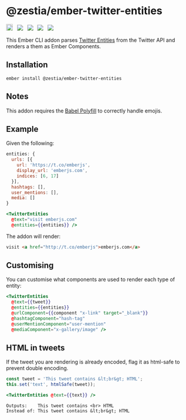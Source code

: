 # @zestia/ember-twitter-entities

<a href="https://badge.fury.io/js/%40zestia%2Fember-twitter-entities"><img src="https://badge.fury.io/js/%40zestia%2Fember-twitter-entities.svg" alt="npm version" height="18"></a> &nbsp; <a href="http://travis-ci.org/zestia/ember-twitter-entities"><img src="https://travis-ci.org/zestia/ember-twitter-entities.svg?branch=master"></a> &nbsp; <a href="https://david-dm.org/zestia/ember-twitter-entities#badge-embed"><img src="https://david-dm.org/zestia/ember-twitter-entities.svg"></a> &nbsp; <a href="https://david-dm.org/zestia/ember-twitter-entities#dev-badge-embed"><img src="https://david-dm.org/zestia/ember-twitter-entities/dev-status.svg"></a> &nbsp; <a href="https://emberobserver.com/addons/@zestia/ember-twitter-entities"><img src="https://emberobserver.com/badges/-zestia-ember-twitter-entities.svg"></a>

This Ember CLI addon parses [Twitter Entities](https://dev.twitter.com/overview/api/entities-in-twitter-objects) from the Twitter API and renders a them as Ember Components.

## Installation

```
ember install @zestia/ember-twitter-entities
```

## Notes

This addon requires the [Babel Polyfill](https://github.com/babel/ember-cli-babel#polyfill) to correctly handle emojis.

## Example

Given the following:

```javascript
entities: {
  urls: [{
    url: 'https://t.co/emberjs',
    display_url: 'emberjs.com',
    indices: [6, 17]
  }],
  hashtags: [],
  user_mentions: [],
  media: []
}
```

```handlebars
<TwitterEntities
  @text="visit emberjs.com"
  @entities={{entities}} />
```

The addon will render:

```html
visit <a href="http://t.co/emberjs">emberjs.com</a>
```

## Customising

You can customise what components are used to render each type of entity:

```handlebars
<TwitterEntities
  @text={{tweet}}
  @entities={{entities}}
  @urlComponent={{component "x-link" target="_blank"}}
  @hashtagComponent="hash-tag"
  @userMentionComponent="user-mention"
  @mediaComponent="x-gallery/image" />
```

## HTML in tweets

If the tweet you are rendering is already encoded, flag it as html-safe to prevent double encoding.

```javascript
const tweet = 'This tweet contains &lt;br&gt; HTML';
this.set('text', htmlSafe(tweet));
```

```handlebars
<TwitterEntities @text={{text}} />
```

```
Outputs:    This tweet contains <br> HTML
Instead of: This tweet contains &lt;br&gt; HTML
```
